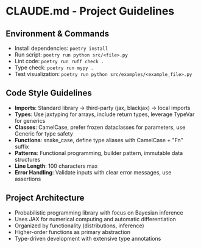 # CLAUDE.md - Project Guidelines

## Environment & Commands
- Install dependencies: `poetry install`
- Run script: `poetry run python src/<file>.py`
- Lint code: `poetry run ruff check .`
- Type check: `poetry run mypy .`
- Test visualization: `poetry run python src/examples/<example_file>.py`

## Code Style Guidelines
- **Imports**: Standard library → third-party (jax, blackjax) → local imports
- **Types**: Use jaxtyping for arrays, include return types, leverage TypeVar for generics
- **Classes**: CamelCase, prefer frozen dataclasses for parameters, use Generic for type safety
- **Functions**: snake_case, define type aliases with CamelCase + "Fn" suffix
- **Patterns**: Functional programming, builder pattern, immutable data structures
- **Line Length**: 100 characters max
- **Error Handling**: Validate inputs with clear error messages, use assertions

## Project Architecture
- Probabilistic programming library with focus on Bayesian inference
- Uses JAX for numerical computing and automatic differentiation
- Organized by functionality (distributions, inference)
- Higher-order functions as primary abstraction
- Type-driven development with extensive type annotations